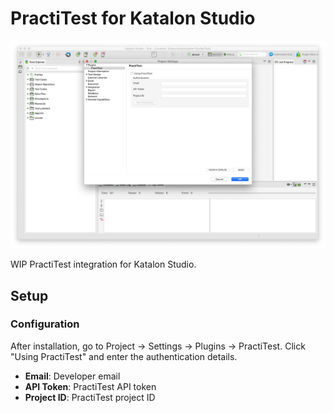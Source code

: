 # PractiTest for Katalon Studio

![PractiTest Settings](docs/settings.png)

WIP PractiTest integration for Katalon Studio.

## Setup

### Configuration

After installation, go to Project -> Settings -> Plugins -> PractiTest. Click "Using PractiTest" and enter the authentication details.

- **Email**: Developer email
- **API Token**: PractiTest API token
- **Project ID**: PractiTest project ID